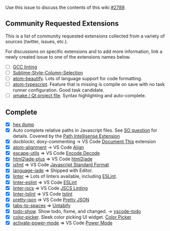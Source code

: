 Use this issue to discuss the contents of this wiki [#2789](https://github.com/Microsoft/vscode/issues/2789).

## Community Requested Extensions

This is a list of community requested extensions collected from a variety of sources (twitter, issues, etc.). 

For discussions on specific extensions and to add more information, link a newly created issue to one of the extensions names below. 

- [ ] [GCC linting](https://atom.io/packages/linter-gcc)
- [ ] [Sublime-Style-Column-Selection](https://atom.io/packages/Sublime-Style-Column-Selection)
- [ ] [atom-beautify](https://atom.io/packages/atom-beautify). Lots of language support for code formatting. 
- [ ] [atom-typescript](https://atom.io/packages/atom-typescript). Feature that is missing is compile on save with no task runner configuration. Good task candidate. 
- [ ] [qmake / Qt project file](http://doc.qt.io/qt-5/qmake-project-files.html).  Syntax highlighting and auto-complete.

## Complete
- [X] [hex dump](https://marketplace.visualstudio.com/items?itemName=slevesque.vscode-hexdump)
- [x] Auto complete relative paths in Javascript files. See [SO question](https://stackoverflow.com/questions/35415444/is-it-possible-to-auto-complete-relative-paths-in-vscode) for details. Covered by the [Path Intellisense Extension](https://marketplace.visualstudio.com/items?itemName=christian-kohler.path-intellisense)
- [x] docblockr, doxy-commenting -> VS Code [Document This](https://marketplace.visualstudio.com/items?itemName=joelday.docthis) extension
- [x] [atom-alignment](https://atom.io/packages/atom-alignment) -> VS Code [Align](https://marketplace.visualstudio.com/items?itemName=steve8708.Align)
- [x] [escape-utils](https://atom.io/packages/escape-utils) => VS Code [Encode Decode](https://marketplace.visualstudio.com/items?itemName=mitchdenny.ecdc)
- [x] [html2jade-plus](https://atom.io/packages/html2jade-plus) => VS Code [html2jade](https://marketplace.visualstudio.com/items?itemName=wmaurer.html2jade)
- [x] [jsfmt](https://atom.io/packages/atom-jsfmt) => VS Code [Javascript Standard Format](https://marketplace.visualstudio.com/items?itemName=chenxsan.vscode-standard-format)
- [x] [language-jade](https://atom.io/packages/language-jade) => Shipped with Editor. 
- [x] [linter](https://atom.io/packages/linter) => Lots of linters available, including [ESLint](https://marketplace.visualstudio.com/items?itemName=dbaeumer.vscode-eslint).
- [x] [linter-eslint](https://atom.io/packages/eslint) => VS Code [ESLint](https://marketplace.visualstudio.com/items?itemName=dbaeumer.vscode-eslint)
- [x] [linter-jscs](https://atom.io/packages/linter-jscs) => VS Code [JSCS Linting](https://marketplace.visualstudio.com/items?itemName=ms-vscode.jscs)
- [x] [linter-tslint](https://atom.io/packages/linter-tslint) => VS Code [tslint](https://marketplace.visualstudio.com/items?itemName=eg2.tslint)
- [x] [pretty-json](https://atom.io/packages/pretty-json) => VS Code [Pretty JSON](https://marketplace.visualstudio.com/items?itemName=mohsen1.prettify-json)
- [x] [tabs-to-spaces](https://atom.io/packages/tabs-to-spaces) => [Untabify](https://marketplace.visualstudio.com/items?itemName=ilich8086.Untabify)
- [x] [todo-show](https://atom.io/packages/todo-show). Show todo, fixme, and changed. -> [vscode-todo](https://marketplace.visualstudio.com/items/MattiasPernhult.vscode-todo)
- [x] [color-picker](https://atom.io/packages/color-picker). Sleek color picking UI widget. [Color Picker](https://marketplace.visualstudio.com/items?itemName=anseki.vscode-color)
- [x] [activate-power-mode](https://atom.io/packages/activate-power-mode) => VS Code [Power Mode](https://marketplace.visualstudio.com/items?itemName=hoovercj.vscode-power-mode)
